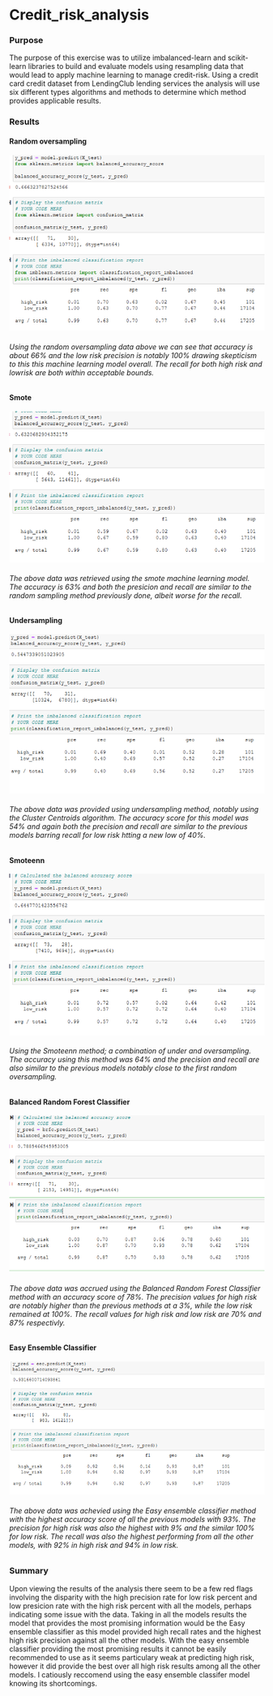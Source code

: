 # Credit_risk_analysis

### Purpose
  The purpose of this exercise was to utilize imbalanced-learn and scikit-learn libraries to build and evaluate models using resampling data that would lead to apply machine learning to manage credit-risk. Using a credit card credit dataset from LendingClub lending services the analysis will use six different types algorithms and methods to determine which method provides applicable results.
  
### Results
#### Random oversampling
  ![1oversam](images/1oversam.PNG)
  ###### Using the random oversampling data above we can see that accuracy is about 66% and the low risk precision is notably 100% drawing skepticism to this this machine learning model overall. The recall for both high risk and lowrisk are both within acceptable bounds. 
#### Smote
  ![smote](images/smote.PNG)
  ###### The above data was retrieved using the smote machine learning model. The accuracy is 63% and both the presicion and recall are similar to the random sampling method previously done, albeit worse for the recall.
#### Undersampling
  ![undersam](images/undersam.PNG)
  ###### The above data was provided using undersampling method, notably using the Cluster Centroids algorithm. The accuracy score for this model was 54% and again both the precision and recall are similar to the previous models barring recall for low risk htting a new low of 40%.
#### Smoteenn
  ![smoteenn](images/smoteenn.PNG)
  ###### Using the Smoteenn method; a combination of under and oversampling. The accuracy using this method was 64% and the precision and recall are also similar to the previous models notably close to the first random oversampling.
#### Balanced Random Forest Classifier
  ![brfc](images/brfc.PNG)
  ###### The above data was accrued using the Balanced Random Forest Classifier method with an accuracy score of 78%. The precision values for high risk are notably higher than the previous methods at a 3%, while the low risk remained at 100%. The recall values for high risk and low risk are 70% and 87% respectivly.
#### Easy Ensemble Classifier
![eec](images/eec.PNG)
  ###### The above data was achevied using the Easy ensemble classifier method with the highest accuracy score of all the previous models with 93%. The precision for high risk was also the highest with 9% and the similar 100% for low risk. The recall was also the highest performing from all the other models, with 92% in high risk and 94% in low risk.


### Summary
  Upon viewing the results of the analysis there seem to be a few red flags involving the disparity with the high precision rate for low risk percent and low presicion rate with the high risk percent with all the models, perhaps indicating some issue with the data. Taking in all the models results the model that provides the most promising information would be the Easy ensemble classifier as this model provided high recall rates and the highest high risk precision against all the other models. With the easy ensemble classifier providing the most promising results it cannot be easily recommended to use as it seems particulary weak at predicting high risk, however it did provide the best over all high risk results among all the other models. I catiously reccomend using the easy ensemble classifer model knowing its shortcomings.
